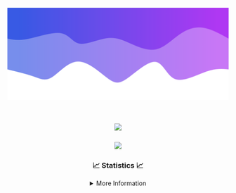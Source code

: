 ![Header](./IMG_4001.png)
<div align="center">

<h1 align="center">
  <a href="https://git.io/typing-svg">
    <img src="https://readme-typing-svg.herokuapp.com/?lines=Welcome+to+my+profile!+👋;JavaScript+developer.;&center=true&size=25">
  </a>
</h1>

<p align="center">
  <img src="https://lanyard.cnrad.dev/api/624702585596805130" />
</p>

### 📈 Statistics 📈
<details>
    <summary>More Information</summary>
    <br/>

<!--START_SECTION:waka-->
![Code Time](http://img.shields.io/badge/Code%20Time-176%20hrs%2013%20mins-blue)

![Profile Views](http://img.shields.io/badge/Profile%20Views-0-blue)

**🐱 My GitHub Data** 

> 📦 2.5 kB Used in GitHub's Storage 
 > 
> 🏆 3 Contributions in the Year 2024
 > 
> 🚫 Not Opted to Hire
 > 
> 📜 5 Public Repositories 
 > 
> 🔑 1 Private Repositories 
 > 
**I'm an Early 🐤** 

```text
🌞 Morning                365 commits         ███████░░░░░░░░░░░░░░░░░░   29.11 % 
🌆 Daytime                431 commits         █████████░░░░░░░░░░░░░░░░   34.37 % 
🌃 Evening                415 commits         ████████░░░░░░░░░░░░░░░░░   33.09 % 
🌙 Night                  43 commits          █░░░░░░░░░░░░░░░░░░░░░░░░   03.43 % 
```
📅 **I'm Most Productive on Wednesday** 

```text
Monday                   153 commits         ███░░░░░░░░░░░░░░░░░░░░░░   12.20 % 
Tuesday                  163 commits         ███░░░░░░░░░░░░░░░░░░░░░░   13.00 % 
Wednesday                298 commits         ██████░░░░░░░░░░░░░░░░░░░   23.76 % 
Thursday                 268 commits         █████░░░░░░░░░░░░░░░░░░░░   21.37 % 
Friday                   141 commits         ███░░░░░░░░░░░░░░░░░░░░░░   11.24 % 
Saturday                 107 commits         ██░░░░░░░░░░░░░░░░░░░░░░░   08.53 % 
Sunday                   124 commits         ██░░░░░░░░░░░░░░░░░░░░░░░   09.89 % 
```


📊 **This Week I Spent My Time On** 

```text
🕑︎ Time Zone: America/New_York

💬 Programming Languages: 
Java                     12 hrs 1 min        ██████████████████░░░░░░░   72.46 % 
Kotlin                   2 hrs 42 mins       ████░░░░░░░░░░░░░░░░░░░░░   16.36 % 
XML                      1 hr 39 mins        ██░░░░░░░░░░░░░░░░░░░░░░░   09.96 % 
YAML                     7 mins              ░░░░░░░░░░░░░░░░░░░░░░░░░   00.74 % 
Groovy                   3 mins              ░░░░░░░░░░░░░░░░░░░░░░░░░   00.32 % 

🔥 Editors: 
IntelliJ                 16 hrs 35 mins      █████████████████████████   100.00 % 

🐱‍💻 Projects: 
hcf                      5 hrs 33 mins       ████████░░░░░░░░░░░░░░░░░   33.48 % 
Sodium                   5 hrs 23 mins       ████████░░░░░░░░░░░░░░░░░   32.45 % 
Mercury                  2 hrs 29 mins       ████░░░░░░░░░░░░░░░░░░░░░   14.98 % 
shard                    2 hrs 25 mins       ████░░░░░░░░░░░░░░░░░░░░░   14.65 % 
Cobalt                   7 mins              ░░░░░░░░░░░░░░░░░░░░░░░░░   00.76 % 

💻 Operating System: 
Windows                  16 hrs 35 mins      █████████████████████████   100.00 % 
```

**I Mostly Code in Java** 

```text
Java                     25 repos            ██████████████████████░░░   89.29 % 
JavaScript               2 repos             ██░░░░░░░░░░░░░░░░░░░░░░░   07.14 % 
C++                      1 repo              █░░░░░░░░░░░░░░░░░░░░░░░░   03.57 % 
```



**Timeline**

![Lines of Code chart](https://raw.githubusercontent.com/DevDipin/DevDipin/main/assets/bar_graph.png)


 Last Updated on 26/03/2024 04:12:05 UTC
<!--END_SECTION:waka-->

![Footer](./IMG_4002.png)